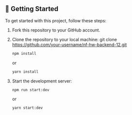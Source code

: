 ## 🚀 Getting Started

To get started with this project, follow these steps:

1. Fork this repository to your GitHub account.
2. Clone the repository to your local machine:
   git clone https://github.com/your-username/nf-hw-backend-12.git

   ```bash
   npm install
   ```

   or

   ```bash
   yarn install
   ```

3. Start the development server:

   ```bash
   npm run start:dev
   ```

   or

   ```bash
   yarn start:dev
   ```

